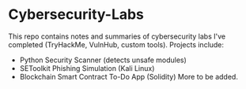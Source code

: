 # Cybersecurity-Labs
This repo contains notes and summaries of cybersecurity labs I've completed (TryHackMe, VulnHub, custom tools).
Projects include:
- Python Security Scanner (detects unsafe modules)
- SEToolkit Phishing Simulation (Kali Linux)
- Blockchain Smart Contract To-Do App (Solidity)
More to be added.

